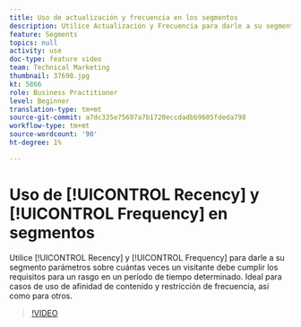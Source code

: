 ```yaml
---
title: Uso de actualización y frecuencia en los segmentos
description: Utilice Actualización y Frecuencia para darle a su segmento parámetros sobre cuántas veces un visitante debe cumplir los requisitos para una característica en un período determinado. Ideal para casos de uso de afinidad de contenido y restricción de frecuencia, así como para otros.
feature: Segments
topics: null
activity: use
doc-type: feature video
team: Technical Marketing
thumbnail: 37698.jpg
kt: 5866
role: Business Practitioner
level: Beginner
translation-type: tm+mt
source-git-commit: a7dc335e75697a7b1720eccdadbb9605fdeda798
workflow-type: tm+mt
source-wordcount: '90'
ht-degree: 1%

---
```



# Uso de [!UICONTROL Recency] y [!UICONTROL Frequency] en segmentos

Utilice [!UICONTROL Recency] y [!UICONTROL Frequency] para darle a su segmento parámetros sobre cuántas veces un visitante debe cumplir los requisitos para un rasgo en un período de tiempo determinado. Ideal para casos de uso de afinidad de contenido y restricción de frecuencia, así como para otros.

>[!VIDEO](https://video.tv.adobe.com/v/37698/?quality=12&learn=on)
